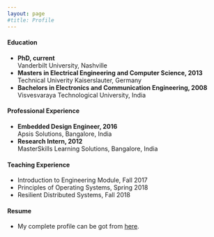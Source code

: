 ```yaml
---
layout: page
#title: Profile
---
```


#### Education
* **PhD, current**\
  Vanderbilt University, Nashville
* **Masters in Electrical Engineering and Computer Science, 2013**\
  Technical Univerity Kaiserslauter, Germany
* **Bachelors in Electronics and Communication Engineering, 2008**\
  Visvesvaraya Technological University, India

#### Professional Experience
* **Embedded Design Engineer, 2016**\
  Apsis Solutions, Bangalore, India
* **Research Intern, 2012**\
  MasterSkills Learning Solutions, Bangalore, India
  
#### Teaching Experience
* Introduction to Engineering Module, Fall 2017
* Principles of Operating Systems, Spring 2018
* Resilient Distributed Systems, Fall 2018

#### Resume
* My complete profile can be got from [here](https://drive.google.com/file/d/1YahsTOhpMjDUra-686odx_lCwbWS7YDR/view?usp=sharing).
